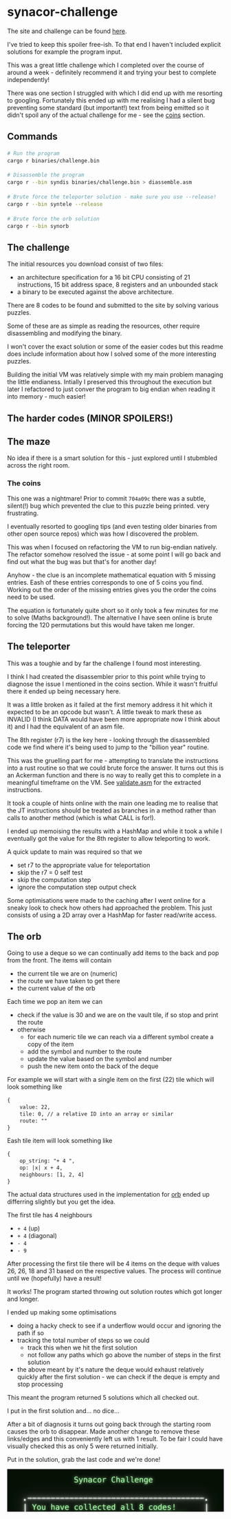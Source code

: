 # synacor-challenge

The site and challenge can be found [here](https://challenge.synacor.com/).

I've tried to keep this spoiler free-ish. To that end I haven't included explicit solutions for example the program input.

This was a great little challenge which I completed over the course of around a week - definitely recommend it and trying
your best to complete independently!

There was one section I struggled with which I did end up with me resorting to googling. Fortunately this ended up with me
realising I had a silent bug preventing some standard (but important!) text from being emitted so it didn't spoil any of
the actual challenge for me - see the [coins](#the-coins) section.

## Commands
```bash
# Run the program
cargo r binaries/challenge.bin

# Disassemble the program
cargo r --bin syndis binaries/challenge.bin > diassemble.asm

# Brute force the teleporter solution - make sure you use --release!
cargo r --bin syntele --release

# Brute force the orb solution
cargo r --bin synorb
```

## The challenge

The initial resources you download consist of two files:
- an architecture specification for a 16 bit CPU consisting of 21 instructions, 15 bit address space, 8 registers and an unbounded stack
- a binary to be executed against the above architecture.

There are 8 codes to be found and submitted to the site by solving various puzzles.

Some of these are as simple as reading the resources, other require disassembling and modifying the binary.

I won't cover the exact solution or some of the easier codes but this readme does include information about how
I solved some of the more interesting puzzles.

Building the initial VM was relatively simple with my main problem managing the little endianess. Intially I preserved this
throughout the execution but later I refactored to just conver the program to big endian when reading it into memory - much easier!

## The harder codes (MINOR SPOILERS!)

## The maze

No idea if there is a smart solution for this - just explored until I stubmbled across the right room.

### The coins

This one was a nightmare! Prior to commit `704a09c` there was a subtle, silent(!) bug which prevented the clue to this puzzle being
printed. very frustrating.

I eventually resorted to googling tips (and even testing older binaries from other open source repos) which was how I discovered
the problem.

This was when I focused on refactoring the VM to run big-endian natively. The refactor somehow resolved the issue - at some point
I will go back and find out what the bug was but that's for another day!

Anyhow - the clue is an incomplete mathematical equation with 5 missing entries. Eash of these entries corresponds to one of 5
coins you find. Working out the order of the missing entries gives you the order the coins need to be used.

The equation is fortunately quite short so it only took a few minutes for me to solve (Maths background!). The alternative I have
seen online is brute forcing the 120 permutations but this would have taken me longer.

## The teleporter

This was a toughie and by far the challenge I found most interesting.

I think I had created the disassembler prior to this point while trying to diagnose the issue I mentioned in the coins section.
While it wasn't fruitful there it ended up being necessary here.

It was a little broken as it failed at the first memory address it hit which it expected to be an opcode but wasn't. A little tweak
to mark these as INVALID (I think DATA would have been more appropriate now I think about it) and I had the equivalent of an asm file.

The 8th register (r7) is the key here - looking through the disassembled code we find where it's being used to jump to the "billion year"
routine.

This was the gruelling part for me - attempting to translate the instructions into a rust routine so that we could brute force the answer.
It turns out this is an Ackerman function and there is no way to really get this to complete in a meaningful timeframe on the VM. See
[validate.asm](./validate.asm) for the extracted instructions.

It took a couple of hints online with the main one leading me to realise that the JT instructions should be treated as branches in a
method rather than calls to another method (which is what CALL is for!).

I ended up memoising the results with a HashMap and while it took a while I eventually got the value for the 8th register to allow
teleporting to work.

A quick update to main was required so that we
- set r7 to the appropriate value for teleportation
- skip the r7 = 0 self test
- skip the computation step
- ignore the computation step output check

Some optimisations were made to the caching after I went online for a sneaky look to check how others had approached the problem. This
just consists of using a 2D array over a HashMap for faster read/write access.

## The orb

Going to use a deque so we can continually add items to the back and pop from the front. The items will contain
- the current tile we are on (numeric)
- the route we have taken to get there
- the current value of the orb

Each time we pop an item we can
- check if the value is 30 and we are on the vault tile, if so stop and print the route
- otherwise
  - for each numeric tile we can reach via a different symbol create a copy of the item
  - add the symbol and number to the route
  - update the value based on the symbol and number
  - push the new item onto the back of the deque

For example we will start with a single item on the first (22) tile which will look something like
```
{
    value: 22,
    tile: 0, // a relative ID into an array or similar
    route: ""
}
```

Eash tile item will look something like
```
{
    op_string: "+ 4 ",
    op: |x| x + 4,
    neighbours: [1, 2, 4]
}
```

The actual data structures used in the implementation for [orb](./src/bin/orb/main.rs) ended up differring slightly but you get the
idea.

The first tile has 4 neighbours
- `+ 4` (up)
- `+ 4` (diagonal)
- `- 4`
- `- 9`

After processing the first tile there will be 4 items on the deque with values 26, 26, 18 and 31 based on the respective values.
The process will continue until we (hopefully) have a result!

It works! The program started throwing out solution routes which got longer and longer.

I ended up making some optimisations
- doing a hacky check to see if a underflow would occur and ignoring the path if so
- tracking the total number of steps so we could
  - track this when we hit the first solution
  - not follow any paths which go above the number of steps in the first solution
- the above meant by it's nature the deque would exhaust relatively quickly after the first solution - we can check if the deque is empty and stop processing

This meant the program returned 5 solutions which all checked out.

I put in the first solution and... no dice...

After a bit of diagnosis it turns out going back through the starting room causes the orb to disappear. Made another change to remove these links/edges and this conveniently left us with 1 result. To be fair I could have visually checked this as only 5 were returned initially.

Put in the solution, grab the last code and we're done!

![Synacor challenge complete](./img/complete.png)
